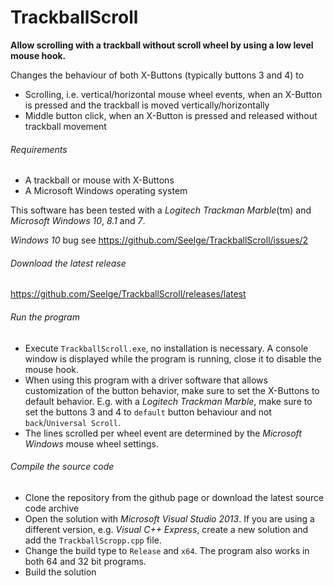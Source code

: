 TrackballScroll
===============
**Allow scrolling with a trackball without scroll wheel by using a low level mouse hook.**

Changes the behaviour of both X-Buttons (typically buttons 3 and 4) to
- Scrolling, i.e. vertical/horizontal mouse wheel events, when an X-Button is pressed and the trackball is moved vertically/horizontally
- Middle button click, when an X-Button is pressed and released without trackball movement

###### Requirements
- A trackball or mouse with X-Buttons
- A Microsoft Windows operating system

This software has been tested with a *Logitech Trackman Marble*(tm) and *Microsoft Windows 10*, *8.1* and *7*.

*Windows 10* bug see https://github.com/Seelge/TrackballScroll/issues/2

###### Download the latest release
https://github.com/Seelge/TrackballScroll/releases/latest

###### Run the program
- Execute `TrackballScroll.exe`, no installation is necessary. A console window is displayed while the program is running, close it to disable the mouse hook.
- When using this program with a driver software that allows customization of the button behavior, make sure to set the X-Buttons to default behavior. E.g. with a *Logitech Trackman Marble*, make sure to set the buttons 3 and 4 to `default` button behaviour and not `back`/`Universal Scroll`.
- The lines scrolled per wheel event are determined by the *Microsoft Windows* mouse wheel settings.

###### Compile the source code
- Clone the repository from the github page or download the latest source code archive
- Open the solution with *Microsoft Visual Studio 2013*. If you are using a different version, e.g. *Visual C++ Express*, create a new solution and add the `TrackballScropp.cpp` file.
- Change the build type to `Release` and `x64`. The program also works in both 64 and 32 bit programs.
- Build the solution
